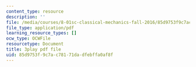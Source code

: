 ```yaml
---
content_type: resource
description: ''
file: /media/courses/8-01sc-classical-mechanics-fall-2016/85d9753f9c7ac78171dadfebffa0af8f_S9_Oe51XkVY.pdf
file_type: application/pdf
learning_resource_types: []
ocw_type: OCWFile
resourcetype: Document
title: 3play pdf file
uid: 85d9753f-9c7a-c781-71da-dfebffa0af8f
---
```

